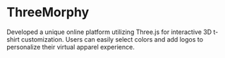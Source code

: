 # ThreeMorphy
Developed a unique online platform utilizing Three.js for interactive 3D t-shirt customization. Users can easily select colors and add logos to personalize their virtual apparel experience.
